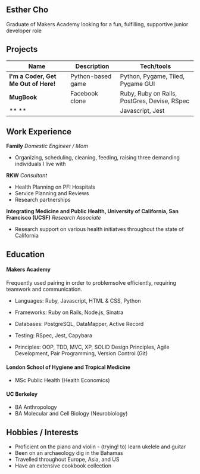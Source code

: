 ## Esther Cho

Graduate of Makers Academy looking for a fun, fulfilling, supportive junior developer role

## Projects

| Name                         | Description       | Tech/tools        |
| ---------------------------- | ----------------- | ----------------- |
| **I'm a Coder, Get Me Out of Here!**            | Python-based game | Python, Pygame, Tiled, Pygame GUI |
| **MugBook** | Facebook clone | Ruby, Ruby on Rails, PostGres, Devise, RSpec             |
| ** ** |   | Javascript, Jest             |

## Work Experience

**Family** 
_Domestic Engineer / Mom_

- Organizing, scheduling, cleaning, feeding, raising three demanding individuals I live with

**RKW**
_Consultant_

- Health Planning on PFI Hospitals
- Service Planning and Reviews
- Research partnerships

**Integrating Medicine and Public Health, University of California, San Francisco (UCSF)**
_Research Associate_

- Research support on various health initiatves throughout the state of California


## Education

#### Makers Academy

Frequently used pairing in order to problemsolve efficiently, requiring teamwork and communication.

- Languages: Ruby, Javascript, HTML & CSS, Python

- Frameworks: Ruby on Rails, Node.js, Sinatra

- Databases: PostgreSQL, DataMapper, Active Record

- Testing: RSpec, Jest, Capybara

- Principles: OOP, TDD, MVC, XP, SOLID Design Principles, Agile Development, Pair Programming, Version Control (Git)


#### London School of Hygiene and Tropical Medicine

- MSc Public Health (Health Economics)

#### UC Berkeley

- BA Anthropology
- BA Molecular and Cell Biology (Neurobiology)


## Hobbies / Interests

- Proficient on the piano and violin - (trying! to) learn ukelele and guitar
- Been on an archaeology dig in the Bahamas
- Travelled throughout Europe, Asia, and US
- Have an extensive cookbook collection
